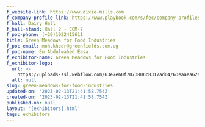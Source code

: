 ```yaml
---
f_website-link: https://www.dixie-mills.com
f_company-profile-link: https://www.playbook.com/s/fec/company-profiles
f_hall: Dairy Hall
f_hall-stand: Hall 2 - CCM-7
f_poc-phone: (+20)1022415611
title: Green Meadows for Food Industries
f_poc-email: moh.khedr@greenfields.com.eg
f_poc-name: En Abdulwahed Easa
f_exhibitor-name: Green Meadows for Food Industries
f_exhibitor-logo:
  url: >-
    https://uploads-ssl.webflow.com/63e7e60f7073806c8317ad04/63eaaea62a7fa201ba1d521b_NzNiZg.jpeg
  alt: null
slug: green-meadows-for-food-industries
updated-on: '2023-02-13T21:41:58.754Z'
created-on: '2023-02-13T21:41:58.754Z'
published-on: null
layout: '[exhibitors].html'
tags: exhibitors
---
```



